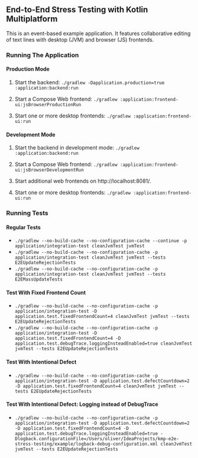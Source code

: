 ## End-to-End Stress Testing with Kotlin Multiplatform

This is an event-based example application. It features collaborative editing of text lines with desktop (JVM) and browser (JS) frontends.

### Running The Application

#### Production Mode

1. Start the backend: `./gradlew -Dapplication.production=true :application:backend:run`

2. Start a Compose Web frontend: `./gradlew :application:frontend-ui:jsBrowserProductionRun`

3. Start one or more desktop frontends: `./gradlew :application:frontend-ui:run`

#### Development Mode

1. Start the backend in development mode: `./gradlew :application:backend:run`

2. Start a Compose Web frontend: `./gradlew :application:frontend-ui:jsBrowserDevelopmentRun`

3. Start additional web frontends on http://localhost:8081/.

4. Start one or more desktop frontends: `./gradlew :application:frontend-ui:run`

### Running Tests

#### Regular Tests

* `./gradlew --no-build-cache --no-configuration-cache --continue -p application/integration-test cleanJvmTest jvmTest`
* `./gradlew --no-build-cache --no-configuration-cache -p application/integration-test cleanJvmTest jvmTest --tests E2EUpdateRejectionTests`
* `./gradlew --no-build-cache --no-configuration-cache -p application/integration-test cleanJvmTest jvmTest --tests E2EMassUpdateTests`

#### Test With Fixed Frontend Count

* `./gradlew --no-build-cache --no-configuration-cache -p application/integration-test -D application.test.fixedFrontendCount=4 cleanJvmTest jvmTest --tests E2EUpdateRejectionTests`
* `./gradlew --no-build-cache --no-configuration-cache -p application/integration-test -D application.test.fixedFrontendCount=4 -D application.test.debugTrace.loggingInsteadEnabled=true cleanJvmTest jvmTest --tests E2EUpdateRejectionTests`

#### Test With Intentional Defect

* `./gradlew --no-build-cache --no-configuration-cache -p application/integration-test -D application.test.defectCountdown=2 -D application.test.fixedFrontendCount=4 cleanJvmTest jvmTest --tests E2EUpdateRejectionTests`

#### Test With Intentional Defect: Logging instead of DebugTrace

* `./gradlew --no-build-cache --no-configuration-cache -p application/integration-test -D application.test.defectCountdown=2 -D application.test.fixedFrontendCount=4 -D application.test.debugTrace.loggingInsteadEnabled=true -Dlogback.configurationFile=/Users/oliver/IdeaProjects/kmp-e2e-stress-testing/example/logback-debug-configuration.xml cleanJvmTest jvmTest --tests E2EUpdateRejectionTests`
